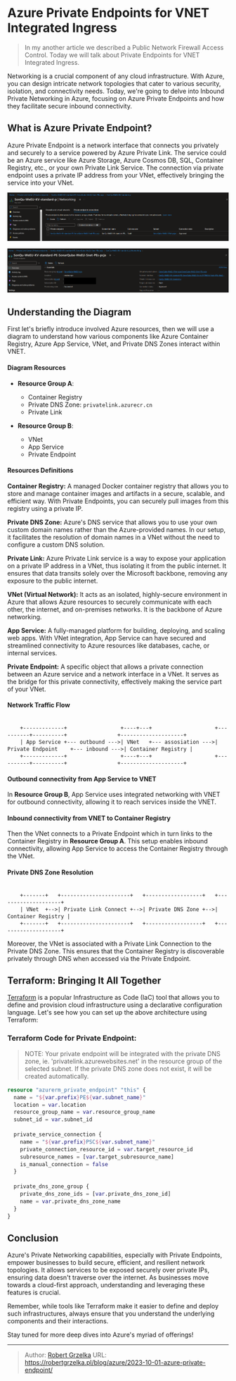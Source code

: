 # Azure Private Endpoints for VNET Integrated Ingress



> In my another article [](/blog/azure/2023-10-01-azure-public-network-firewall-access-control/) we described a Public Network Firewall Access Control. Today we will talk about Private Endpoints for VNET Integrated Ingress.

Networking is a crucial component of any cloud infrastructure. With Azure, you can design intricate network topologies that cater to various security, isolation, and connectivity needs. Today, we're going to delve into Inbound Private Networking in Azure, focusing on Azure Private Endpoints and how they facilitate secure inbound connectivity.

## What is Azure Private Endpoint?

Azure Private Endpoint is a network interface that connects you privately and securely to a service powered by Azure Private Link. The service could be an Azure service like Azure Storage, Azure Cosmos DB, SQL, Container Registry, etc., or your own Private Link Service. The connection via private endpoint uses a private IP address from your VNet, effectively bringing the service into your VNet.

![](images/2023-10-07-02-57-20.png)

![](images/2023-10-07-02-58-21.png)

## Understanding the Diagram

First let's briefly introduce involved Azure resources, then we will use a diagram to understand how various components like Azure Container Registry, Azure App Service, VNet, and Private DNS Zones interact within VNET.

#### Diagram Resources

- **Resource Group A**:
  - Container Registry
  - Private DNS Zone: `privatelink.azurecr.cn`
  - Private Link

- **Resource Group B**:
  - VNet
  - App Service
  - Private Endpoint

#### Resources Definitions

**Container Registry:** A managed Docker container registry that allows you to store and manage container images and artifacts in a secure, scalable, and efficient way. With Private Endpoints, you can securely pull images from this registry using a private IP.

**Private DNS Zone:** Azure's DNS service that allows you to use your own custom domain names rather than the Azure-provided names. In our setup, it facilitates the resolution of domain names in a VNet without the need to configure a custom DNS solution.

**Private Link:** Azure Private Link service is a way to expose your application on a private IP address in a VNet, thus isolating it from the public internet. It ensures that data transits solely over the Microsoft backbone, removing any exposure to the public internet.

**VNet (Virtual Network):** It acts as an isolated, highly-secure environment in Azure that allows Azure resources to securely communicate with each other, the internet, and on-premises networks. It is the backbone of Azure networking.

**App Service:** A fully-managed platform for building, deploying, and scaling web apps. With VNet integration, App Service can have secured and streamlined connectivity to Azure resources like databases, cache, or internal services.

**Private Endpoint:** A specific object that allows a private connection between an Azure service and a network interface in a VNet. It serves as the bridge for this private connectivity, effectively making the service part of your VNet.

#### Network Traffic Flow

```goat

    +-------------+                 +----+---+                    +----------+----------+                +--------------------+
    | App Service +--- outbound --->| VNet   +--- assosiation --->| Private Endpoint    +--- inbound --->| Container Registry |
    +-------------+                 +----+---+                    +----------+----------+                +--------------------+

```

#### Outbound connectivity from App Service to VNET

In **Resource Group B**, App Service uses integrated networking with VNET for outbound connectivity, allowing it to reach services inside the VNET.

#### Inbound connectivity from VNET to Container Registry

Then the VNet connects to a Private Endpoint which in turn links to the Container Registry in **Resource Group A**. This setup enables inbound connectivity, allowing App Service to access the Container Registry through the VNet.

#### Private DNS Zone Resolution

```goat

    +-------+   +----------------------+   +------------------+   +--------------------+
    | VNet  +-->| Private Link Connect +-->| Private DNS Zone +-->| Container Registry |
    +-------+   +----------------------+   +------------------+   +--------------------+

```

Moreover, the VNet is associated with a Private Link Connection to the Private DNS Zone. This ensures that the Container Registry is discoverable privately through DNS when accessed via the Private Endpoint.


## Terraform: Bringing It All Together

[Terraform](https://www.terraform.io/) is a popular Infrastructure as Code (IaC) tool that allows you to define and provision cloud infrastructure using a declarative configuration language. Let's see how you can set up the above architecture using Terraform:

### Terraform Code for Private Endpoint:

> NOTE:
> Your private endpoint will be integrated with the private DNS zone, ie. 'privatelink.azurewebsites.net' in the resource group of the selected subnet.
> If the private DNS zone does not exist, it will be created automatically.

```tf
resource "azurerm_private_endpoint" "this" {
  name = "${var.prefix}PE${var.subnet_name}"
  location = var.location
  resource_group_name = var.resource_group_name
  subnet_id = var.subnet_id

  private_service_connection {
    name = "${var.prefix}PSC${var.subnet_name}"
    private_connection_resource_id = var.target_resource_id
    subresource_names = [var.target_subresource_name]
    is_manual_connection = false
  }

  private_dns_zone_group {
    private_dns_zone_ids = [var.private_dns_zone_id]
    name = var.private_dns_zone_name
  }
}
```

## Conclusion

Azure's Private Networking capabilities, especially with Private Endpoints, empower businesses to build secure, efficient, and resilient network topologies. It allows services to be exposed securely over private IPs, ensuring data doesn't traverse over the internet. As businesses move towards a cloud-first approach, understanding and leveraging these features is crucial.

Remember, while tools like Terraform make it easier to define and deploy such infrastructures, always ensure that you understand the underlying components and their interactions.

Stay tuned for more deep dives into Azure's myriad of offerings!





---

> Author: [Robert Grzelka](https://robertgrzelka.pl)
> URL: https://robertgrzelka.pl/blog/azure/2023-10-01-azure-private-endpoint/

